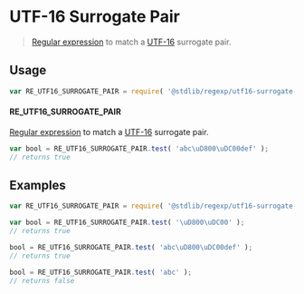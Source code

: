 # UTF-16 Surrogate Pair

> [Regular expression][mdn-regexp] to match a [UTF-16][utf-16] surrogate pair.

<section class="usage">

## Usage

```javascript
var RE_UTF16_SURROGATE_PAIR = require( '@stdlib/regexp/utf16-surrogate-pair' );
```

#### RE_UTF16_SURROGATE_PAIR

[Regular expression][mdn-regexp] to match a [UTF-16][utf-16] surrogate pair. 

```javascript
var bool = RE_UTF16_SURROGATE_PAIR.test( 'abc\uD800\uDC00def' );
// returns true
```

</section>

<!-- /.usage -->

<section class="examples">

## Examples

```javascript
var RE_UTF16_SURROGATE_PAIR = require( '@stdlib/regexp/utf16-surrogate-pair' );

var bool = RE_UTF16_SURROGATE_PAIR.test( '\uD800\uDC00' );
// returns true

bool = RE_UTF16_SURROGATE_PAIR.test( 'abc\uD800\uDC00def' );
// returns true

bool = RE_UTF16_SURROGATE_PAIR.test( 'abc' );
// returns false
```

</section>

<!-- /.examples -->

<section class="links">

[mdn-regexp]: https://developer.mozilla.org/en-US/docs/Web/JavaScript/Guide/Regular_Expressions

[utf-16]: https://en.wikipedia.org/wiki/UTF-16

</section>

<!-- /.links -->
